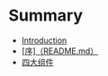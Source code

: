 # Summary

* [Introduction](README.md)
* [\[序\]（README.md）](5e8f5d-ff08-readme-md.md)
* [四大组件](android-activity.md)


